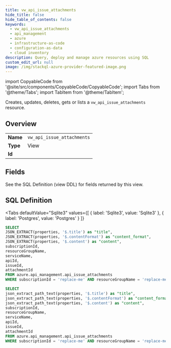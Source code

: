 ```yaml
--- 
title: vw_api_issue_attachments
hide_title: false
hide_table_of_contents: false
keywords:
  - vw_api_issue_attachments
  - api_management
  - azure
  - infrastructure-as-code
  - configuration-as-data
  - cloud inventory
description: Query, deploy and manage azure resources using SQL
custom_edit_url: null
image: /img/stackql-azure-provider-featured-image.png
---
```


import CopyableCode from '@site/src/components/CopyableCode/CopyableCode';
import Tabs from '@theme/Tabs';
import TabItem from '@theme/TabItem';

Creates, updates, deletes, gets or lists a <code>vw_api_issue_attachments</code> resource.

## Overview
<table><tbody>
<tr><td><b>Name</b></td><td><code>vw_api_issue_attachments</code></td></tr>
<tr><td><b>Type</b></td><td>View</td></tr>
<tr><td><b>Id</b></td><td><CopyableCode code="azure.api_management.vw_api_issue_attachments" /></td></tr>
</tbody></table>

## Fields

See the SQL Definition (view DDL) for fields returned by this view.

## SQL Definition

<Tabs
defaultValue="Sqlite3"
values={[
{ label: 'Sqlite3', value: 'Sqlite3' },
{ label: 'Postgres', value: 'Postgres' }
]}
>
<TabItem value="Sqlite3">

```sql
SELECT
JSON_EXTRACT(properties, '$.title') as "title",
JSON_EXTRACT(properties, '$.contentFormat') as "content_format",
JSON_EXTRACT(properties, '$.content') as "content",
subscriptionId,
resourceGroupName,
serviceName,
apiId,
issueId,
attachmentId
FROM azure.api_management.api_issue_attachments
WHERE subscriptionId = 'replace-me' AND resourceGroupName = 'replace-me' AND serviceName = 'replace-me' AND apiId = 'replace-me' AND issueId = 'replace-me';
```

</TabItem>
<TabItem value="Postgres">

```sql
SELECT
json_extract_path_text(properties, '$.title') as "title",
json_extract_path_text(properties, '$.contentFormat') as "content_format",
json_extract_path_text(properties, '$.content') as "content",
subscriptionId,
resourceGroupName,
serviceName,
apiId,
issueId,
attachmentId
FROM azure.api_management.api_issue_attachments
WHERE subscriptionId = 'replace-me' AND resourceGroupName = 'replace-me' AND serviceName = 'replace-me' AND apiId = 'replace-me' AND issueId = 'replace-me';
```

</TabItem>
</Tabs>
